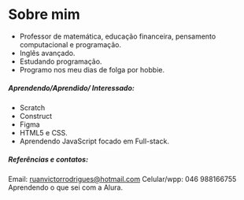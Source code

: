 # Sobre mim
- Professor de matemática, educação financeira, pensamento computacional e programação.
- Inglês avançado.
- Estudando programação.
- Programo nos meu dias de folga por hobbie.

##### Aprendendo/Aprendido/ Interessado:
- Scratch
- Construct
- Figma
- HTML5 e CSS.
- Aprendendo JavaScript focado em Full-stack.

##### Referências e contatos:
Email: ruanvictorrodrigues@hotmail.com
Celular/wpp: 046 988166755
Aprendendo o que sei com a Alura.
